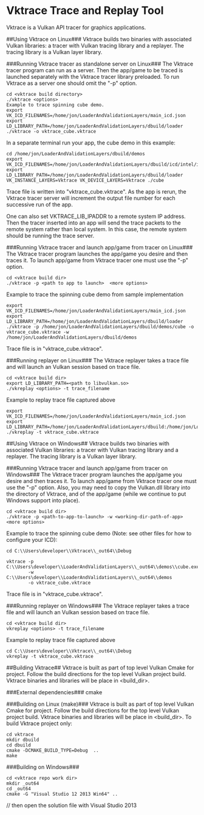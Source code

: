 Vktrace Trace and Replay Tool
=============================

Vktrace is a Vulkan API tracer for graphics applications.

##Using Vktrace on Linux###
Vktrace builds two binaries with associated Vulkan libraries: a tracer with Vulkan
tracing library and a replayer. The tracing library is a Vulkan layer library.

###Running Vktrace tracer as standalone server on Linux###
The Vktrace tracer program can run as a server.  Then the app/game to be traced
is launched separately with the Vktrace tracer library preloaded. To run
Vktrace as a server one should omit the "-p" option.
```
cd <vktrace build directory>
./vktrace <options>
Example to trace spinning cube demo.
export VK_ICD_FILENAMES=/home/jon/LoaderAndValidationLayers/main_icd.json
export LD_LIBRARY_PATH=/home/jon/LoaderAndValidationLayers/dbuild/loader
./vktrace -o vktrace_cube.vktrace
```

In a separate terminal run your app, the cube demo in this example:
```
cd /home/jon/LoaderAndValidationLayers/dbuild/demos
export VK_ICD_FILENAMES=/home/jon/LoaderAndValidationLayers/dbuild/icd/intel/intel_icd.json
export LD_LIBRARY_PATH=/home/jon/LoaderAndValidationLayers/dbuild/loader
VK_INSTANCE_LAYERS=Vktrace VK_DEVICE_LAYERS=Vktrace ./cube
```

Trace file is written into "vktrace_cube<number>.vktrace".
As the app is rerun, the Vktrace tracer server will increment the output file
number for each successive run of the app.

One can also set VKTRACE_LIB_IPADDR to a remote system IP address. Then
the tracer inserted into an app will send the trace packets to the remote
system rather than local system. In this case, the remote system should be
running the trace server.

###Running Vktrace tracer and launch app/game from tracer on Linux###
The Vktrace tracer program launches the app/game you desire and then traces it.
To launch app/game from Vktrace tracer one must use the "-p" option.
```
cd <vktrace build dir>
./vktrace -p <path to app to launch>  <more options>
```
Example to trace the spinning cube demo from sample implementation
```
export VK_ICD_FILENAMES=/home/jon/LoaderAndValidationLayers/main_icd.json
export LD_LIBRARY_PATH=/home/jon/LoaderAndValidationLayers/dbuild/loader
./vktrace -p /home/jon/LoaderAndValidationLayers/dbuild/demos/cube -o vktrace_cube.vktrace -w /home/jon/LoaderAndValidationLayers/dbuild/demos
```
Trace file is in "vktrace_cube.vktrace".

###Running replayer on Linux###
The Vktrace replayer takes  a trace file  and will launch an Vulkan session based
on trace file.
```
cd <vktrace build dir>
export LD_LIBRARY_PATH=<path to libvulkan.so>
./vkreplay <options> -t trace_filename
```
Example to replay trace file captured above
```
export VK_ICD_FILENAMES=/home/jon/LoaderAndValidationLayers/main_icd.json
export LD_LIBRARY_PATH=/home/jon/LoaderAndValidationLayers/dbuild:/home/jon/LoaderAndValidationLayers/dbuild/loader
./vkreplay -t vktrace_cube.vktrace
```

##Using Vktrace on Windows##
Vktrace builds two binaries with associated Vulkan libraries: a tracer with Vulkan
tracing library and a replayer. The tracing library is a Vulkan layer library.


###Running Vktrace tracer and launch app/game from tracer on Windows###
The Vktrace tracer program launches the app/game you desire and then traces it.
To launch app/game from Vktrace tracer one must use the "-p" option.
Also, you may need to copy the Vulkan.dll library into the directory of Vktrace,
and of the app/game (while we continue to put Windows support into place).
```
cd <vktrace build dir>
./vktrace -p <path-to-app-to-launch> -w <working-dir-path-of-app>  <more options>
```
Example to trace the spinning cube demo (Note: see other files for how to configure your ICD):
```
cd C:\\Users\developer\\Vktrace\\_out64\\Debug

vktrace -p C:\\Users\developer\\LoaderAndValidationLayers\\_out64\\demos\\cube.exe
        -w C:\\Users\developer\\LoaderAndValidationLayers\\_out64\\demos
        -o vktrace_cube.vktrace
```
Trace file is in "vktrace_cube.vktrace".

###Running replayer on Windows###
The Vktrace replayer takes  a trace file  and will launch an Vulkan session based
on trace file.
```
cd <vktrace build dir>
vkreplay <options> -t trace_filename
```
Example to replay trace file captured above
```
cd C:\\Users\developer\\Vktrace\\_out64\\Debug
vkreplay -t vktrace_cube.vktrace
```
##Building Vktrace##
Vktrace is built as part of top level Vulkan Cmake for project. Follow the
build directions for the top level Vulkan project build. Vktrace binaries and
libraries will be place in <build_dir>.

###External dependencies###
cmake

###Building on Linux (make)###
Vktrace is built as part of top level Vulkan Cmake for project. Follow the
build directions for the top level Vulkan project build. Vktrace binaries and
libraries will be place in <build_dir>.
To build Vktrace project only:

```
cd vktrace
mkdir dbuild
cd dbuild
cmake -DCMAKE_BUILD_TYPE=Debug  ..
make
```

###Building on Windows###

```
cd <vktrace repo work dir>
mkdir _out64
cd _out64
cmake -G "Visual Studio 12 2013 Win64" ..
```
// then open the solution file with Visual Studio 2013

